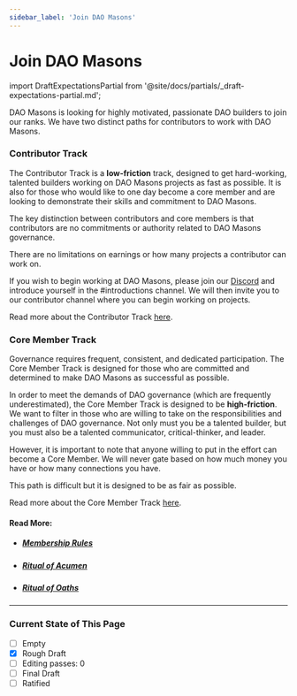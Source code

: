 ```yaml
---
sidebar_label: 'Join DAO Masons'
---
```


# Join DAO Masons

import DraftExpectationsPartial from '@site/docs/partials/\_draft-expectations-partial.md';

<DraftExpectationsPartial />
DAO Masons is looking for highly motivated, passionate DAO builders to join our ranks. We have two distinct paths for contributors to work with DAO Masons.

### Contributor Track

The Contributor Track is a **low-friction** track, designed to get hard-working, talented builders working on DAO Masons projects as fast as possible. It is also for those who would like to one day become a core member and are looking to demonstrate their skills and commitment to DAO Masons.

The key distinction between contributors and core members is that contributors are no commitments or authority related to DAO Masons governance.

There are no limitations on earnings or how many projects a contributor can work on.

If you wish to begin working at DAO Masons, please join our [Discord](https://discord.gg/zQYhrUB5Hj) and introduce yourself in the #introductions channel. We will then invite you to our contributor channel where you can begin working on projects.

Read more about the Contributor Track [here](/Rules/membership-rules#contributor).

### Core Member Track

Governance requires frequent, consistent, and dedicated participation. The Core Member Track is designed for those who are committed and determined to make DAO Masons as successful as possible.

In order to meet the demands of DAO governance (which are frequently underestimated), the Core Member Track is designed to be **high-friction**. We want to filter in those who are willing to take on the responsibilities and challenges of DAO governance. Not only must you be a talented builder, but you must also be a talented communicator, critical-thinker, and leader.

However, it is important to note that anyone willing to put in the effort can become a Core Member. We will never gate based on how much money you have or how many connections you have.

This path is difficult but it is designed to be as fair as possible.

Read more about the Core Member Track [here](/Rules/membership-rules#core-member).

#### Read More:

- ##### [Membership Rules](/Rules/membership-rules)
- ##### [Ritual of Acumen](/Rituals/ritual-of-acumen)
- ##### [Ritual of Oaths](/Rituals/ritual-of-oaths)

---

### Current State of This Page

- [ ] Empty
- [x] Rough Draft
- [ ] Editing passes: 0
- [ ] Final Draft
- [ ] Ratified
